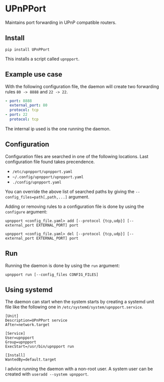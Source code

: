 # UPnPPort

Maintains port forwarding in UPnP compatible routers.

## Install

```
pip install UPnPPort
```

This installs a script called `upnpport`.

## Example use case

With the following configuration file, the daemon will create two
forwarding rules `80 -> 8888` and `22 -> 22`.

```yaml
- port: 8888
  external_port: 80
  protocol: tcp
- port: 22
  protocol: tcp
```

The internal ip used is the one running the daemon.

## Configuration

Configuration files are searched in one of the following
locations. Last configuration file found takes precendence.
* `/etc/upnpport/upnpport.yaml`
* `~/.config/upnpport/upnpport.yaml`
* `./config/upnpport.yaml`

You can override the above list of searched paths by giving the
`--config_files=path[,path,...]` argument.

Adding or removing rules to a configuration file is done by using the
`configure` argument:

```
upnpport <config_file.yaml> add [--protocol {tcp,udp}] [--external_port EXTERNAL_PORT] port

upnpport <config_file.yaml> del [--protocol {tcp,udp}] [--external_port EXTERNAL_PORT] port
```

## Run

Running the daemon is done by using the `run` argument:

```
upnpport run [--config_files CONFIG_FILES]
```

## Using systemd

The daemon can start when the system starts by creating a systemd unit
file like the following one in `/etc/systemd/system/upnpport.service`.

```
[Unit]
Description=UPnPPort service
After=network.target

[Service]
User=upnpport
Group=upnpport
ExecStart=/usr/bin/upnpport run

[Install]
WantedBy=default.target
```

I advice running the daemon with a non-root user. A system user can be
created with `useradd --system upnpport`.
